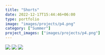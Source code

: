 ```yaml
---
title: "Shorts"
date: 2022-12-17T15:44:46+06:00
type: portfolio
image: "images/projects/p4.png"
category: ["Summer"]
project_images: ["images/projects/p4.png"]
---
```

![](https://hintcool.com/images/projects/p4-1.jpg)
![](https://hintcool.com/images/projects/p4-2.jpg)
![](https://hintcool.com/images/projects/p4-3.jpg)
